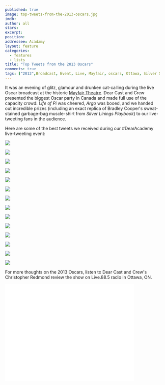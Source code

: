 ```yaml
---
published: true
image: top-tweets-from-the-2013-oscars.jpg 
imdb: 
author: all 
stars: 
excerpt: 
position: 
addressee: Acadamy
layout: feature
categories:
  - features
  - lists
title: "Top Tweets from the 2013 Oscars"
comments: true
tags: ["2013",Broadcast, Event, Live, Mayfair, oscars, Ottawa, Silver Stamps, Theatre, Tweet, Twitter]
---
```

It was an evening of glitz, glamour and drunken cat-calling during the live Oscar broadcast at the historic [Mayfair Theatre][1]. Dear Cast and Crew presented the biggest Oscar party in Canada and made full use of the capacity crowd. _Life of Pi_ was cheered, _Argo_ was booed, and we handed out incredible prizes (including an exact replica of Bradley Cooper's sweat-stained garbage-bag muscle-shirt from _Silver Linings Playbook_) to our live-tweeting fans in the audience.

   [1]: http://bank.mayfairtheatre.ca/

Here are some of the best tweets we received during our #DearAcademy live-tweeting event:

![][2]

   [2]: /assets/img/features/inline/top-tweets-from-the-2013-oscars/1.png

![][3]

   [3]:  /assets/img/features/inline/top-tweets-from-the-2013-oscars/2.png

![][4]

   [4]:  /assets/img/features/inline/top-tweets-from-the-2013-oscars/3.png

![][5]

   [5]:  /assets/img/features/inline/top-tweets-from-the-2013-oscars/4.png

![][6]

   [6]:  /assets/img/features/inline/top-tweets-from-the-2013-oscars/5.png

![][7]

   [7]:  /assets/img/features/inline/top-tweets-from-the-2013-oscars/6.png

![][8]

   [8]:  /assets/img/features/inline/top-tweets-from-the-2013-oscars/7.png

![][9]

   [9]:  /assets/img/features/inline/top-tweets-from-the-2013-oscars/8.png

![][10]

   [10]:  /assets/img/features/inline/top-tweets-from-the-2013-oscars/8.png

![][11]

   [11]:  /assets/img/features/inline/top-tweets-from-the-2013-oscars/9.png

![][12]

   [12]:  /assets/img/features/inline/top-tweets-from-the-2013-oscars/10.png

![][13]

   [13]:  /assets/img/features/inline/top-tweets-from-the-2013-oscars/11.png

![][14]

   [14]:  /assets/img/features/inline/top-tweets-from-the-2013-oscars/12.png

![][15]

   [15]:  /assets/img/features/inline/top-tweets-from-the-2013-oscars/13.png


For more thoughts on the 2013 Oscars, listen to Dear Cast and Crew's Christopher Redmond review the show on Live.88.5 radio in Ottawa, ON.
	
<iframe width="420" height="315" src="//www.youtube.com/embed/AcX4n5PMEH8" frameborder="0" allowfullscreen></iframe>